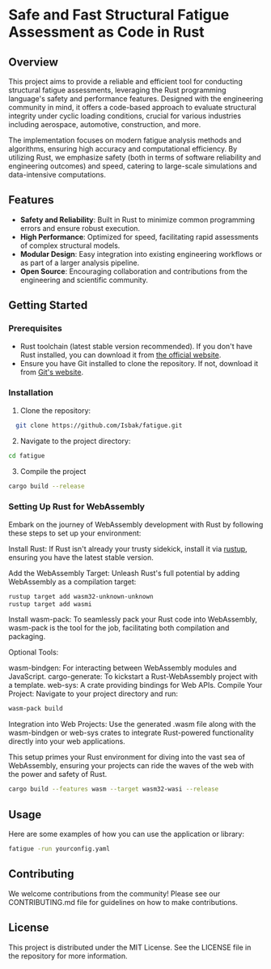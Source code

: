 # Safe and Fast Structural Fatigue Assessment as Code in Rust

## Overview

This project aims to provide a reliable and efficient tool for conducting structural fatigue assessments, leveraging the Rust programming language's safety and performance features. Designed with the engineering community in mind, it offers a code-based approach to evaluate structural integrity under cyclic loading conditions, crucial for various industries including aerospace, automotive, construction, and more.

The implementation focuses on modern fatigue analysis methods and algorithms, ensuring high accuracy and computational efficiency. By utilizing Rust, we emphasize safety (both in terms of software reliability and engineering outcomes) and speed, catering to large-scale simulations and data-intensive computations.

## Features

- **Safety and Reliability**: Built in Rust to minimize common programming errors and ensure robust execution.
- **High Performance**: Optimized for speed, facilitating rapid assessments of complex structural models.
- **Modular Design**: Easy integration into existing engineering workflows or as part of a larger analysis pipeline.
- **Open Source**: Encouraging collaboration and contributions from the engineering and scientific community.

## Getting Started

### Prerequisites

- Rust toolchain (latest stable version recommended). If you don't have Rust installed, you can download it from [the official website](https://www.rust-lang.org/tools/install).
- Ensure you have Git installed to clone the repository. If not, download it from [Git's website](https://git-scm.com/downloads).

### Installation

1. Clone the repository:
```sh
  git clone https://github.com/Isbak/fatigue.git
```
2. Navigate to the project directory:
```sh
cd fatigue
```
3. Compile the project
```sh
cargo build --release
```

### Setting Up Rust for WebAssembly
Embark on the journey of WebAssembly development with Rust by following these steps to set up your environment:

Install Rust: If Rust isn't already your trusty sidekick, install it via [rustup](https://rustup.rs/), ensuring you have the latest stable version.

Add the WebAssembly Target: Unleash Rust's full potential by adding WebAssembly as a compilation target:

```sh
rustup target add wasm32-unknown-unknown
rustup target add wasmi
```
Install wasm-pack: To seamlessly pack your Rust code into WebAssembly, wasm-pack is the tool for the job, facilitating both compilation and packaging.

Optional Tools:

wasm-bindgen: For interacting between WebAssembly modules and JavaScript.
cargo-generate: To kickstart a Rust-WebAssembly project with a template.
web-sys: A crate providing bindings for Web APIs.
Compile Your Project: Navigate to your project directory and run:

```sh
wasm-pack build
```
Integration into Web Projects: Use the generated .wasm file along with the wasm-bindgen or web-sys crates to integrate Rust-powered functionality directly into your web applications.

This setup primes your Rust environment for diving into the vast sea of WebAssembly, ensuring your projects can ride the waves of the web with the power and safety of Rust.

```sh
cargo build --features wasm --target wasm32-wasi --release
```

## Usage
Here are some examples of how you can use the application or library:
```sh
fatigue -run yourconfig.yaml
```

## Contributing
We welcome contributions from the community! Please see our CONTRIBUTING.md file for guidelines on how to make contributions.

## License
This project is distributed under the MIT License. See the LICENSE file in the repository for more information.
